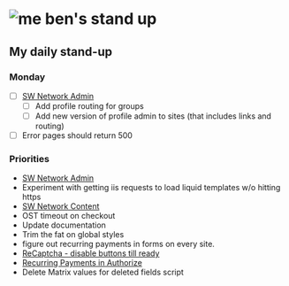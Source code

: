 # ![me](https://avatars2.githubusercontent.com/u/5232044?s=50&v=4) ben's stand up

## My daily stand-up

### Monday

- [ ] [SW Network Admin](https://app.clickup.com/8537154/v/l/li/54890360?pr=12760709)
    - [ ] Add profile routing for groups
    - [ ] Add new version of profile admin to sites (that includes links and routing)
- [ ] Error pages should return 500

### Priorities 
    
- [SW Network Admin](https://app.clickup.com/8537154/v/l/li/54890360?pr=12760709)
- Experiment with getting iis requests to load liquid templates w/o hitting https
- [SW Network Content](https://app.clickup.com/8537154/v/l/li/54892353?pr=12760709)
- OST timeout on checkout
- Update documentation
- Trim the fat on global styles
- figure out recurring payments in forms on every site.
- [ReCaptcha - disable buttons till ready](https://projects.madebyspeak.com/#/tasks/17598281)
- [Recurring Payments in Authorize](https://projects.madebyspeak.com/#/tasks/16411534)
- Delete Matrix values for deleted fields script
